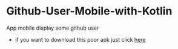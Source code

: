 # Github-User-Mobile-with-Kotlin
App mobile display some github user
* if you want to download this poor apk just click [here](https://github.com/paul-lestyo/Github-User-Mobile-with-Kotlin/blob/master/githubUser.apk?raw=true)